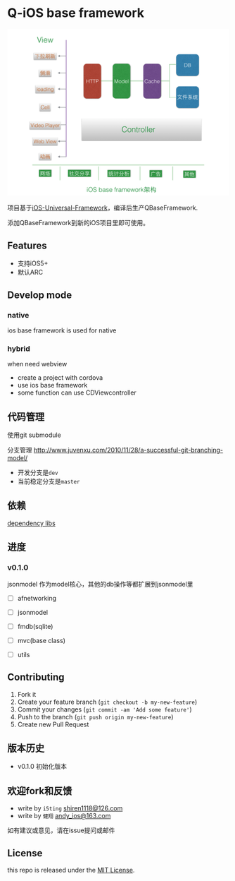# Q-iOS base framework

![design](doc/images/design.png)


项目基于[iOS-Universal-Framework](https://github.com/kstenerud/iOS-Universal-Framework)，编译后生产QBaseFramework.

添加QBaseFramework到新的iOS项目里即可使用。

## Features

- 支持iOS5+
- 默认ARC

## Develop mode

### native

ios base framework is used for native

### hybrid

when need webview

- create a project with cordova
- use ios base framework
- some function can use CDViewcontroller

## 代码管理

使用git submodule

分支管理 http://www.juvenxu.com/2010/11/28/a-successful-git-branching-model/


- 开发分支是`dev`
- 当前稳定分支是`master`

## 依赖

[dependency libs](doc/dependency.md)


## 进度

### v0.1.0

jsonmodel 作为model核心，其他的db操作等都扩展到jsonmodel里

- [ ] afnetworking
- [ ] jsonmodel
- [ ] fmdb(sqlite) 
- [ ] mvc(base class)
- [ ] utils


## Contributing

1. Fork it
2. Create your feature branch (`git checkout -b my-new-feature`)
3. Commit your changes (`git commit -am 'Add some feature'`)
4. Push to the branch (`git push origin my-new-feature`)
5. Create new Pull Request

## 版本历史

- v0.1.0 初始化版本

## 欢迎fork和反馈

- write by `i5ting` shiren1118@126.com
- write by `健翔` andy_ios@163.com

如有建议或意见，请在issue提问或邮件

## License

this repo is released under the [MIT
License](http://www.opensource.org/licenses/MIT).



